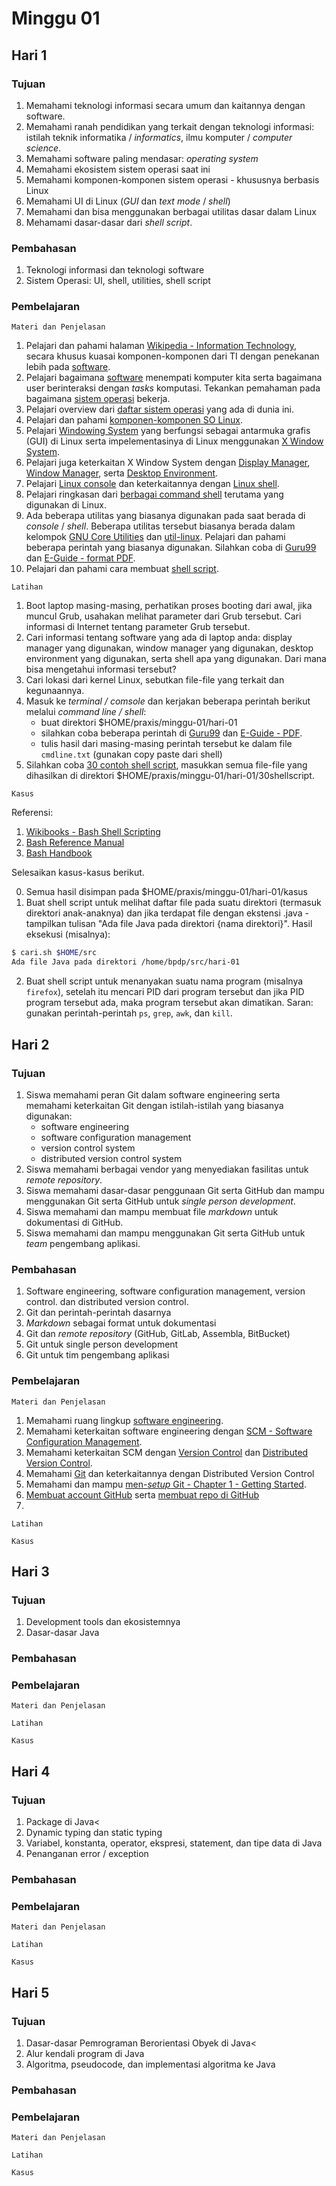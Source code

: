 # Minggu 01

## Hari 1

### Tujuan

1. Memahami teknologi informasi secara umum dan kaitannya dengan software.
2. Memahami ranah pendidikan yang terkait dengan teknologi informasi: istilah teknik informatika / *informatics*, ilmu komputer / *computer science*.
3. Memahami software paling mendasar: *operating system*
4. Memahami ekosistem sistem operasi saat ini
5. Memahami komponen-komponen sistem operasi - khususnya berbasis Linux
6. Memahami UI di Linux (*GUI* dan *text mode* / *shell*)
7. Memahami dan bisa menggunakan berbagai utilitas dasar dalam Linux
8. Mehamami dasar-dasar dari *shell script*.

### Pembahasan

1. Teknologi informasi dan teknologi software
2. Sistem Operasi: UI, shell, utilities, shell script

### Pembelajaran

```
Materi dan Penjelasan
```

1. Pelajari dan pahami halaman [Wikipedia - Information
Technology](https://en.wikipedia.org/wiki/Information_technology), secara khusus kuasai
komponen-komponen dari TI dengan penekanan lebih pada
[software](https://en.wikipedia.org/wiki/Software).
2. Pelajari bagaimana [software](https://en.wikipedia.org/wiki/Software) menempati komputer kita
serta bagaimana user berinteraksi dengan *tasks* komputasi. Tekankan pemahaman pada bagaimana
[sistem operasi](https://en.wikipedia.org/wiki/Operating_system) bekerja.
3. Pelajari overview dari [daftar sistem
operasi](https://en.wikipedia.org/wiki/List_of_operating_systems) yang ada di dunia ini. 
4. Pelajari dan pahami [komponen-komponen SO Linux](https://en.wikipedia.org/wiki/Linux).
5. Pelajari [Windowing System](https://en.wikipedia.org/wiki/Windowing_system) yang berfungsi
sebagai antarmuka grafis (GUI) di Linux serta impelementasinya di Linux menggunakan [X Window
System](https://en.wikipedia.org/wiki/X_Window_System).
6. Pelajari juga keterkaitan X Window System dengan [Display
Manager](https://en.wikipedia.org/wiki/X_display_manager_(program_type)), [Window
Manager](https://en.wikipedia.org/wiki/Window_manager), serta [Desktop Environment](https://en.wikipedia.org/wiki/Desktop_environment).
7. Pelajari [Linux console](https://en.wikipedia.org/wiki/Linux_console) dan keterkaitannya dengan
[Linux shell](https://en.wikipedia.org/wiki/Shell_(computing)). 
8. Pelajari ringkasan dari [berbagai command
shell](https://en.wikipedia.org/wiki/Comparison_of_command_shells) terutama yang digunakan di Linux.
9. Ada beberapa utilitas yang biasanya digunakan pada saat berada di *console* / *shell*. Beberapa
utilitas tersebut biasanya berada dalam kelompok [GNU Core
Utilities](https://www.gnu.org/software/coreutils/) dan
[util-linux](https://en.wikipedia.org/wiki/Util-linux). Pelajari dan pahami beberapa perintah yang
biasanya digunakan. Silahkan coba di [Guru99](https://www.guru99.com/must-know-linux-commands.html)
dan [E-Guide - format
PDF](https://cse.yeditepe.edu.tr/~ayildiz/attachments/linux_commands_eguide.pdf).
10. Pelajari dan pahami cara membuat [shell script](https://en.wikipedia.org/wiki/Shell_script).

```
Latihan
```

1. Boot laptop masing-masing, perhatikan proses booting dari awal, jika muncul Grub, usahakan melihat parameter dari Grub tersebut. Cari informasi di Internet tentang parameter Grub tersebut.
2. Cari informasi tentang software yang ada di laptop anda: display manager yang digunakan, window manager yang digunakan, desktop environment yang digunakan, serta shell apa yang digunakan. Dari mana bisa mengetahui informasi tersebut?
3. Cari lokasi dari kernel Linux, sebutkan file-file yang terkait dan kegunaannya.
4. Masuk ke *terminal / comsole* dan kerjakan beberapa perintah berikut melalui *command line / shell*: 
    * buat direktori $HOME/praxis/minggu-01/hari-01
    * silahkan coba beberapa perintah di [Guru99](https://www.guru99.com/must-know-linux-commands.html) dan [E-Guide - PDF](https://cse.yeditepe.edu.tr/~ayildiz/attachments/linux_commands_eguide.pdf).
    * tulis hasil dari masing-masing perintah tersebut ke dalam file `cmdline.txt` (gunakan copy paste dari shell)
5. Silahkan coba [30 contoh shell script](https://linuxhint.com/30_bash_script_examples/), masukkan semua file-file yang dihasilkan di direktori $HOME/praxis/minggu-01/hari-01/30shellscript.

```
Kasus
```

Referensi:
1. [Wikibooks - Bash Shell Scripting](https://en.wikibooks.org/wiki/Bash_Shell_Scripting)
2. [Bash Reference Manual](https://www.gnu.org/software/bash/manual/bash.html)
3. [Bash Handbook](https://github.com/denysdovhan/bash-handbook)

Selesaikan kasus-kasus berikut.

0. Semua hasil disimpan pada $HOME/praxis/minggu-01/hari-01/kasus
1. Buat shell script untuk melihat daftar file pada suatu direktori (termasuk direktori anak-anaknya) dan jika terdapat file dengan ekstensi .java - tampilkan tulisan "Ada file Java pada direktori {nama direktori}". Hasil eksekusi (misalnya):

```bash
$ cari.sh $HOME/src
Ada file Java pada direktori /home/bpdp/src/hari-01
```

2. Buat shell script untuk menanyakan suatu nama program (misalnya `firefox`), setelah itu mencari PID dari program tersebut dan jika PID program tersebut ada, maka program tersebut akan dimatikan. Saran: gunakan perintah-perintah `ps`, `grep`, `awk`, dan `kill`.


## Hari 2

### Tujuan

1. Siswa memahami peran Git dalam software engineering serta memahami keterkaitan Git dengan istilah-istilah yang biasanya digunakan:
    * software engineering
    * software configuration management
    * version control system
    * distributed version control system
2. Siswa memahami berbagai vendor yang menyediakan fasilitas untuk *remote repository*.
3. Siswa memahami dasar-dasar penggunaan Git serta GitHub dan mampu menggunakan Git serta GitHub  untuk *single person development*.
4. Siswa memahami dan mampu membuat file *markdown* untuk dokumentasi di GitHub.
3. Siswa memahami dan mampu menggunakan Git serta GitHub untuk *team* pengembang aplikasi.

### Pembahasan

1. Software engineering, software configuration management, version control. dan distributed version
control.
2. Git dan perintah-perintah dasarnya
3. *Markdown* sebagai format untuk dokumentasi
3. Git dan *remote repository* (GitHub, GitLab, Assembla, BitBucket)
4. Git untuk single person development
5. Git untuk tim pengembang aplikasi

### Pembelajaran

```
Materi dan Penjelasan
```

1. Memahami ruang lingkup [software engineering](https://en.wikipedia.org/wiki/Software_engineering).
2. Memahami keterkaitan software engineering dengan [SCM - Software Configuration Management](https://en.wikipedia.org/wiki/Software_configuration_management). 
3. Memahami keterkaitan SCM dengan [Version Control](https://en.wikipedia.org/wiki/Version_control) dan [Distributed Version Control](https://en.wikipedia.org/wiki/Distributed_version_control).
4. Memahami [Git](https://en.wikipedia.org/wiki/Git) dan keterkaitannya dengan Distributed Version Control
5. Memahami dan mampu [men-*setup* Git - Chapter 1 - Getting Started](https://git-scm.com/book/en/v2/Getting-Started-About-Version-Control).
6. [Membuat account GitHub](https://git-scm.com/book/en/v2/GitHub-Account-Setup-and-Configuration) serta [membuat repo di GitHub](https://help.github.com/en/articles/creating-a-new-repository)
7. 


```
Latihan
```


```
Kasus
```





## Hari 3

### Tujuan

1. Development tools dan ekosistemnya
2. Dasar-dasar Java

### Pembahasan


### Pembelajaran

```
Materi dan Penjelasan
```

```
Latihan
```


```
Kasus
```





## Hari 4

### Tujuan

1. Package di Java<
2. Dynamic typing dan static typing
3. Variabel, konstanta, operator, ekspresi, statement, dan tipe data di Java
4. Penanganan error / exception

### Pembahasan


### Pembelajaran

```
Materi dan Penjelasan
```

```
Latihan
```


```
Kasus
```







## Hari 5

### Tujuan

1. Dasar-dasar Pemrograman Berorientasi Obyek di Java<
2. Alur kendali program di Java
3. Algoritma, pseudocode, dan implementasi algoritma ke Java

### Pembahasan


### Pembelajaran

```
Materi dan Penjelasan
```

```
Latihan
```


```
Kasus
```




